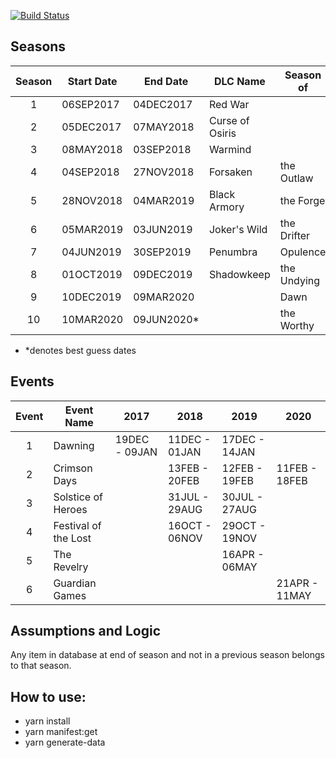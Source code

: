 [![Build Status](https://travis-ci.org/DestinyItemManager/d2-additional-info.svg?branch=master)](https://travis-ci.org/DestinyItemManager/d2-additional-info)

## Seasons

| Season | Start Date | End Date    | DLC Name        | Season of   |
| :----: | ---------- | ----------- | --------------- | ----------- |
|   1    | 06SEP2017  | 04DEC2017   | Red War         |             |
|   2    | 05DEC2017  | 07MAY2018   | Curse of Osiris |             |
|   3    | 08MAY2018  | 03SEP2018   | Warmind         |             |
|   4    | 04SEP2018  | 27NOV2018   | Forsaken        | the Outlaw  |
|   5    | 28NOV2018  | 04MAR2019   | Black Armory    | the Forge   |
|   6    | 05MAR2019  | 03JUN2019   | Joker's Wild    | the Drifter |
|   7    | 04JUN2019  | 30SEP2019   | Penumbra        | Opulence    |
|   8    | 01OCT2019  | 09DEC2019   | Shadowkeep      | the Undying |
|   9    | 10DEC2019  | 09MAR2020   |                 | Dawn        |
|   10   | 10MAR2020  | 09JUN2020\* |                 | the Worthy  |

- \*denotes best guess dates

## Events

| Event | Event Name           | 2017          | 2018          | 2019          | 2020          |
| :---: | -------------------- | ------------- | ------------- | ------------- | ------------- |
|   1   | Dawning              | 19DEC - 09JAN | 11DEC - 01JAN | 17DEC - 14JAN |               |
|   2   | Crimson Days         |               | 13FEB - 20FEB | 12FEB - 19FEB | 11FEB - 18FEB |
|   3   | Solstice of Heroes   |               | 31JUL - 29AUG | 30JUL - 27AUG |               |
|   4   | Festival of the Lost |               | 16OCT - 06NOV | 29OCT - 19NOV |               |
|   5   | The Revelry          |               |               | 16APR - 06MAY |               |
|   6   | Guardian Games       |               |               |               | 21APR - 11MAY |

## Assumptions and Logic

Any item in database at end of season and not in a previous season belongs to that season.

## How to use:

- yarn install
- yarn manifest:get
- yarn generate-data
